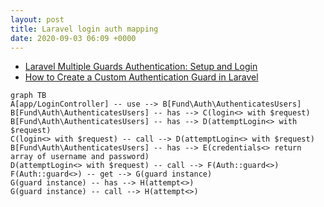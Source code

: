 ```yaml
---
layout: post
title: Laravel login auth mapping
date: 2020-09-03 06:09 +0000
---
```


* [Laravel Multiple Guards Authentication: Setup and Login](https://medium.com/@sagarmaheshwary31/laravel-multiple-guards-authentication-setup-and-login-2761564da986)
* [How to Create a Custom Authentication Guard in Laravel](https://code.tutsplus.com/tutorials/how-to-create-a-custom-authentication-guard-in-laravel--cms-29667)


```mermaid
graph TB
A[app/LoginController] -- use --> B[Fund\Auth\AuthenticatesUsers]
B[Fund\Auth\AuthenticatesUsers] -- has --> C(login<> with $request)
B[Fund\Auth\AuthenticatesUsers] -- has --> D(attemptLogin<> with $request)
C(login<> with $request) -- call --> D(attemptLogin<> with $request)
B[Fund\Auth\AuthenticatesUsers] -- has --> E(credentials<> return array of username and password)
D(attemptLogin<> with $request) -- call --> F(Auth::guard<>)
F(Auth::guard<>) -- get --> G(guard instance)
G(guard instance) -- has --> H(attempt<>)
G(guard instance) -- call --> H(attempt<>)

```